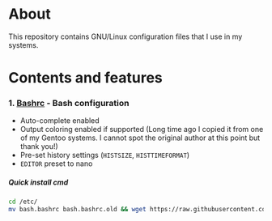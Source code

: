 # About
This repository contains GNU/Linux configuration files that I use in my systems.

# Contents and features
### 1. [Bashrc](etc/bash.bashrc) - Bash configuration
- Auto-complete enabled
- Output coloring enabled if supported (Long time ago I copied it from one of my Gentoo systems. I cannot spot the original author at this point but thank you!)
- Pre-set history settings (`HISTSIZE`, `HISTTIMEFORMAT`)
- `EDITOR` preset to nano
##### Quick install cmd
```bash
cd /etc/
mv bash.bashrc bash.bashrc.old && wget https://raw.githubusercontent.com/kamildzi/LinuxConfigs/master/etc/bash.bashrc
```
